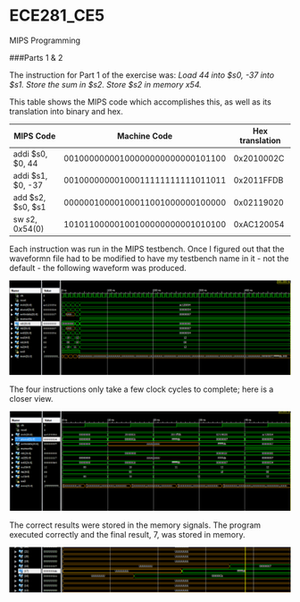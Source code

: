 ECE281_CE5
==========

MIPS Programming

###Parts 1 & 2

The instruction for Part 1 of the exercise was:
_Load 44 into $s0, -37 into $s1. Store the sum in $s2. Store $s2 in  memory x54._

This table shows the MIPS code which accomplishes this, as well as its translation into binary and hex.

|MIPS Code | Machine Code | Hex translation|
-----------|--------------|----------------
addi $s0, $0, 44 | 00100000000100000000000000101100 | 0x2010002C
addi $s1, $0, -37 | 00100000000100011111111111011011 | 0x2011FFDB
add $s2, $s0, $s1 | 00000010000100011001000000100000 | 0x02119020
sw $s2, 0x54($0) | 10101100000100100000000001010100 | 0xAC120054

Each instruction was run in the MIPS testbench. Once I figured out that the waveformn file had to be modified to have my testbench name in it - not the default - the following waveform was produced.

![alt text](https://github.com/byarbrough/ECE281_CE5/blob/master/sim_2_500ns.PNG?raw=true "Part 2 Simulation")

The four instructions only take a few clock cycles to complete; here is a closer view.

![alt text](https://github.com/byarbrough/ECE281_CE5/blob/master/sim_2_zoom.PNG?raw=true "Part 2 Simulation")

The correct results were stored in the memory signals. The program executed correctly and the final result, 7, was stored in memory.

![alt text](https://github.com/byarbrough/ECE281_CE5/blob/master/sim_2_memResults.PNG?raw=true "Part 2 Simulation Results")
